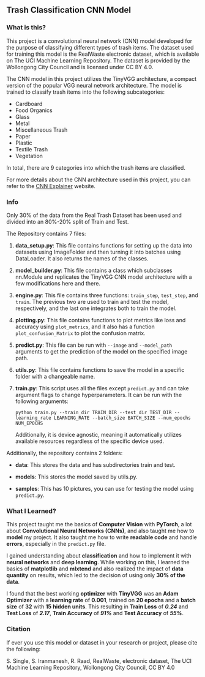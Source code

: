 ## Trash Classification CNN Model

### What is this?

This project is a convolutional neural network (CNN) model developed for the purpose of classifying different types of trash items. The dataset used for training this model is the RealWaste electronic dataset, which is available on The UCI Machine Learning Repository. The dataset is provided by the Wollongong City Council and is licensed under CC BY 4.0.

The CNN model in this project utilizes the TinyVGG architecture, a compact version of the popular VGG neural network architecture. The model is trained to classify trash items into the following subcategories:

- Cardboard
- Food Organics
- Glass
- Metal
- Miscellaneous Trash
- Paper
- Plastic
- Textile Trash
- Vegetation

In total, there are 9 categories into which the trash items are classified.

For more details about the CNN architecture used in this project, you can refer to the [CNN Explainer](https://poloclub.github.io/cnn-explainer/) website.

### Info

Only 30% of the data from the Real Trash Dataset has been used and divided into an 80%-20% split of Train and Test.

The Repository contains 7 files:

1. **data_setup.py**: This file contains functions for setting up the data into datasets using ImageFolder and then turning it into batches using DataLoader. It also returns the names of the classes.

2. **model_builder.py**: This file contains a class which subclasses nn.Module and replicates the TinyVGG CNN model architecture with a few modifications here and there.

3. **engine.py**: This file contains three functions: `train_step`, `test_step`, and `train`. The previous two are used to train and test the model, respectively, and the last one integrates both to train the model.

4. **plotting.py**: This file contains functions to plot metrics like loss and accuracy using `plot_metrics`, and it also has a function `plot_confusion_Matrix` to plot the confusion matrix.

5. **predict.py**: This file can be run with `--image` and `--model_path` arguments to get the prediction of the model on the specified image path.

6. **utils.py**: This file contains functions to save the model in a specific folder with a changeable name.

7. **train.py**: This script uses all the files except `predict.py` and can take argument flags to change hyperparameters. It can be run with the following arguments:

    ```
    python train.py --train_dir TRAIN_DIR --test_dir TEST_DIR --learning_rate LEARNING_RATE --batch_size BATCH_SIZE --num_epochs NUM_EPOCHS
    ```

    Additionally, it is device agnostic, meaning it automatically utilizes available resources regardless of the specific device used.

Additionally, the repository contains 2 folders:

- **data**: This stores the data and has subdirectories train and test.

- **models**: This stores the model saved by utils.py.

- **samples**: This has 10 pictures, you can use for testing the model using `predict.py`.


### What I Learned?

This project taught me the basics of **Computer Vision** with **PyTorch**, a lot about **Convolutional Neural Networks (CNNs)**, and also taught me how to **model** my project. It also taught me how to write **readable code** and handle **errors**, especially in the `predict.py` file.

I gained understanding about **classification** and how to implement it with **neural networks** and **deep learning**. While working on this, I learned the basics of **matplotlib** and **mlxtend** and also realized the impact of **data quantity** on results, which led to the decision of using only **30% of the data**.

I found that the best working **optimizer** with **TinyVGG** was an **Adam Optimizer** with a **learning rate** of **0.001**, trained on **20 epochs** and a **batch size** of **32** with **15** **hidden units**. This resulting in **Train Loss** of _**0.24**_ and **Test Loss** of _**2.17**_, **Train Accuracy** of _**91%**_ and **Test Accuracy** of _**55%**_.   


### Citation

If ever you use this model or dataset in your research or project, please cite the following:

S. Single, S. Iranmanesh, R. Raad, RealWaste, electronic dataset, The UCI Machine Learning Repository, Wollongong City Council, CC BY 4.0
